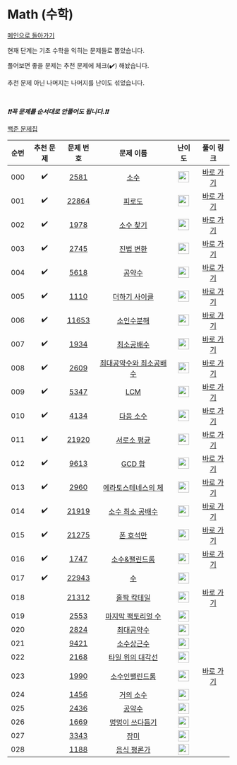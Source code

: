 # Math (수학)

[메인으로 돌아가기](https://github.com/tony9402/baekjoon)

현재 단계는 기초 수학을 익히는 문제들로 뽑았습니다.

풀어보면 좋을 문제는 추천 문제에 체크(:heavy_check_mark:) 해놨습니다.

추천 문제 아닌 나머지는 나머지를 난이도 섞었습니다.

<br>

***❗️❗️꼭 문제를 순서대로 안풀어도 됩니다.❗️❗️***

[백준 문제집](https://www.acmicpc.net/workbook/view/6781)


|순번|추천 문제|문제 번호|문제 이름|난이도|풀이 링크|
|:--:|:--:|:--:|:--:|:--:|:--:|
|000|:heavy_check_mark:|<a href="https://www.acmicpc.net/problem/2581" target="_blank">2581</a>|<a href="https://www.acmicpc.net/problem/2581" target="_blank">소수</a>|<img height="25px" width="25px" src="https://static.solved.ac/tier_small/4.svg"/>|<a href="./../../solution/math/2581/main.py" target="_blank">바로 가기</a>|
|001|:heavy_check_mark:|<a href="https://www.acmicpc.net/problem/22864" target="_blank">22864</a>|<a href="https://www.acmicpc.net/problem/22864" target="_blank">피로도</a>|<img height="25px" width="25px" src="https://static.solved.ac/tier_small/4.svg"/>|<a href="./../../solution/math/22864/main.py" target="_blank">바로 가기</a>|
|002|:heavy_check_mark:|<a href="https://www.acmicpc.net/problem/1978" target="_blank">1978</a>|<a href="https://www.acmicpc.net/problem/1978" target="_blank">소수 찾기</a>|<img height="25px" width="25px" src="https://static.solved.ac/tier_small/4.svg"/>|<a href="./../../solution/math/1978/main.py" target="_blank">바로 가기</a>|
|003|:heavy_check_mark:|<a href="https://www.acmicpc.net/problem/2745" target="_blank">2745</a>|<a href="https://www.acmicpc.net/problem/2745" target="_blank">진법 변환</a>|<img height="25px" width="25px" src="https://static.solved.ac/tier_small/4.svg"/>|<a href="./../../solution/math/2745/main.py" target="_blank">바로 가기</a>|
|004|:heavy_check_mark:|<a href="https://www.acmicpc.net/problem/5618" target="_blank">5618</a>|<a href="https://www.acmicpc.net/problem/5618" target="_blank">공약수</a>|<img height="25px" width="25px" src="https://static.solved.ac/tier_small/4.svg"/>|<a href="./../../solution/math/5618/main.py" target="_blank">바로 가기</a>|
|005|:heavy_check_mark:|<a href="https://www.acmicpc.net/problem/1110" target="_blank">1110</a>|<a href="https://www.acmicpc.net/problem/1110" target="_blank">더하기 사이클</a>|<img height="25px" width="25px" src="https://static.solved.ac/tier_small/5.svg"/>|<a href="./../../solution/math/1110/main.py" target="_blank">바로 가기</a>|
|006|:heavy_check_mark:|<a href="https://www.acmicpc.net/problem/11653" target="_blank">11653</a>|<a href="https://www.acmicpc.net/problem/11653" target="_blank">소인수분해</a>|<img height="25px" width="25px" src="https://static.solved.ac/tier_small/5.svg"/>|<a href="./../../solution/math/11653/main.py" target="_blank">바로 가기</a>|
|007|:heavy_check_mark:|<a href="https://www.acmicpc.net/problem/1934" target="_blank">1934</a>|<a href="https://www.acmicpc.net/problem/1934" target="_blank">최소공배수</a>|<img height="25px" width="25px" src="https://static.solved.ac/tier_small/5.svg"/>|<a href="./../../solution/math/1934/main.py" target="_blank">바로 가기</a>|
|008|:heavy_check_mark:|<a href="https://www.acmicpc.net/problem/2609" target="_blank">2609</a>|<a href="https://www.acmicpc.net/problem/2609" target="_blank">최대공약수와 최소공배수</a>|<img height="25px" width="25px" src="https://static.solved.ac/tier_small/5.svg"/>|<a href="./../../solution/math/2609/main.py" target="_blank">바로 가기</a>|
|009|:heavy_check_mark:|<a href="https://www.acmicpc.net/problem/5347" target="_blank">5347</a>|<a href="https://www.acmicpc.net/problem/5347" target="_blank">LCM</a>|<img height="25px" width="25px" src="https://static.solved.ac/tier_small/6.svg"/>|<a href="./../../solution/math/5347/main.py" target="_blank">바로 가기</a>|
|010|:heavy_check_mark:|<a href="https://www.acmicpc.net/problem/4134" target="_blank">4134</a>|<a href="https://www.acmicpc.net/problem/4134" target="_blank">다음 소수</a>|<img height="25px" width="25px" src="https://static.solved.ac/tier_small/7.svg"/>|<a href="./../../solution/math/4134/main.py" target="_blank">바로 가기</a>|
|011|:heavy_check_mark:|<a href="https://www.acmicpc.net/problem/21920" target="_blank">21920</a>|<a href="https://www.acmicpc.net/problem/21920" target="_blank">서로소 평균</a>|<img height="25px" width="25px" src="https://static.solved.ac/tier_small/7.svg"/>|<a href="./../../solution/math/21920/main.py" target="_blank">바로 가기</a>|
|012|:heavy_check_mark:|<a href="https://www.acmicpc.net/problem/9613" target="_blank">9613</a>|<a href="https://www.acmicpc.net/problem/9613" target="_blank">GCD 합</a>|<img height="25px" width="25px" src="https://static.solved.ac/tier_small/7.svg"/>|<a href="./../../solution/math/9613/main.py" target="_blank">바로 가기</a>|
|013|:heavy_check_mark:|<a href="https://www.acmicpc.net/problem/2960" target="_blank">2960</a>|<a href="https://www.acmicpc.net/problem/2960" target="_blank">에라토스테네스의 체</a>|<img height="25px" width="25px" src="https://static.solved.ac/tier_small/7.svg"/>|<a href="./../../solution/math/2960/main.py" target="_blank">바로 가기</a>|
|014|:heavy_check_mark:|<a href="https://www.acmicpc.net/problem/21919" target="_blank">21919</a>|<a href="https://www.acmicpc.net/problem/21919" target="_blank">소수 최소 공배수</a>|<img height="25px" width="25px" src="https://static.solved.ac/tier_small/8.svg"/>|<a href="./../../solution/math/21919/main.py" target="_blank">바로 가기</a>|
|015|:heavy_check_mark:|<a href="https://www.acmicpc.net/problem/21275" target="_blank">21275</a>|<a href="https://www.acmicpc.net/problem/21275" target="_blank">폰 호석만</a>|<img height="25px" width="25px" src="https://static.solved.ac/tier_small/9.svg"/>|<a href="./../../solution/math/21275/main.py" target="_blank">바로 가기</a>|
|016|:heavy_check_mark:|<a href="https://www.acmicpc.net/problem/1747" target="_blank">1747</a>|<a href="https://www.acmicpc.net/problem/1747" target="_blank">소수&팰린드롬</a>|<img height="25px" width="25px" src="https://static.solved.ac/tier_small/10.svg"/>|<a href="./../../solution/math/1747/main.py" target="_blank">바로 가기</a>|
|017|:heavy_check_mark:|<a href="https://www.acmicpc.net/problem/22943" target="_blank">22943</a>|<a href="https://www.acmicpc.net/problem/22943" target="_blank">수</a>|<img height="25px" width="25px" src="https://static.solved.ac/tier_small/11.svg"/>||
|018||<a href="https://www.acmicpc.net/problem/21312" target="_blank">21312</a>|<a href="https://www.acmicpc.net/problem/21312" target="_blank">홀짝 칵테일</a>|<img height="25px" width="25px" src="https://static.solved.ac/tier_small/3.svg"/>|<a href="./../../solution/math/21312/main.py" target="_blank">바로 가기</a>|
|019||<a href="https://www.acmicpc.net/problem/2553" target="_blank">2553</a>|<a href="https://www.acmicpc.net/problem/2553" target="_blank">마지막 팩토리얼 수</a>|<img height="25px" width="25px" src="https://static.solved.ac/tier_small/9.svg"/>||
|020||<a href="https://www.acmicpc.net/problem/2824" target="_blank">2824</a>|<a href="https://www.acmicpc.net/problem/2824" target="_blank">최대공약수</a>|<img height="25px" width="25px" src="https://static.solved.ac/tier_small/10.svg"/>||
|021||<a href="https://www.acmicpc.net/problem/9421" target="_blank">9421</a>|<a href="https://www.acmicpc.net/problem/9421" target="_blank">소수상근수</a>|<img height="25px" width="25px" src="https://static.solved.ac/tier_small/10.svg"/>||
|022||<a href="https://www.acmicpc.net/problem/2168" target="_blank">2168</a>|<a href="https://www.acmicpc.net/problem/2168" target="_blank">타일 위의 대각선</a>|<img height="25px" width="25px" src="https://static.solved.ac/tier_small/10.svg"/>||
|023||<a href="https://www.acmicpc.net/problem/1990" target="_blank">1990</a>|<a href="https://www.acmicpc.net/problem/1990" target="_blank">소수인팰린드롬</a>|<img height="25px" width="25px" src="https://static.solved.ac/tier_small/11.svg"/>|<a href="./../../solution/math/1990/main.py" target="_blank">바로 가기</a>|
|024||<a href="https://www.acmicpc.net/problem/1456" target="_blank">1456</a>|<a href="https://www.acmicpc.net/problem/1456" target="_blank">거의 소수</a>|<img height="25px" width="25px" src="https://static.solved.ac/tier_small/11.svg"/>||
|025||<a href="https://www.acmicpc.net/problem/2436" target="_blank">2436</a>|<a href="https://www.acmicpc.net/problem/2436" target="_blank">공약수</a>|<img height="25px" width="25px" src="https://static.solved.ac/tier_small/11.svg"/>||
|026||<a href="https://www.acmicpc.net/problem/1669" target="_blank">1669</a>|<a href="https://www.acmicpc.net/problem/1669" target="_blank">멍멍이 쓰다듬기</a>|<img height="25px" width="25px" src="https://static.solved.ac/tier_small/11.svg"/>||
|027||<a href="https://www.acmicpc.net/problem/3343" target="_blank">3343</a>|<a href="https://www.acmicpc.net/problem/3343" target="_blank">장미</a>|<img height="25px" width="25px" src="https://static.solved.ac/tier_small/12.svg"/>||
|028||<a href="https://www.acmicpc.net/problem/1188" target="_blank">1188</a>|<a href="https://www.acmicpc.net/problem/1188" target="_blank">음식 평론가</a>|<img height="25px" width="25px" src="https://static.solved.ac/tier_small/12.svg"/>||